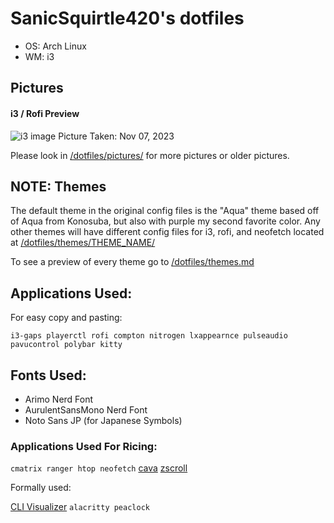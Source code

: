# SanicSquirtle420's dotfiles
- OS: Arch Linux         
- WM: i3

## Pictures
#### i3 / Rofi Preview
![i3 image]([https://raw.githubusercontent.com/sanicsquirtle420/dotfiles/main/pictures/10-08-22main3.png](https://raw.githubusercontent.com/sanicsquirtle420/dotfiles/main/pictures/11-07-23main3.png))
Picture Taken: Nov 07, 2023

Please look in [/dotfiles/pictures/](https://github.com/sanicsquirtle420/dotfiles/tree/main/pictures) for more pictures or older pictures.

## NOTE: Themes
The default theme in the original config files is the "Aqua" theme based off of Aqua from Konosuba, but also with purple my second favorite color. Any other themes will have different config files for i3, rofi, and neofetch located at [/dotfiles/themes/THEME_NAME/](https://github.com/sanicsquirtle420/dotfiles/tree/main/themes) 

To see a preview of every theme go to [/dotfiles/themes.md](https://github.com/sanicsquirtle420/dotfiles/blob/main/themes.md)

## Applications Used:
For easy copy and pasting:

`i3-gaps playerctl rofi compton nitrogen lxappearnce pulseaudio pavucontrol polybar kitty`

## Fonts Used:
- Arimo Nerd Font
- AurulentSansMono Nerd Font
- Noto Sans JP (for Japanese Symbols)

### Applications Used For Ricing:
`cmatrix ranger htop neofetch` [cava](https://github.com/karlstav/cava) [zscroll](https://github.com/noctuid/zscroll)

Formally used: 

[CLI Visualizer](https://github.com/dpayne/cli-visualizer) `alacritty peaclock`
